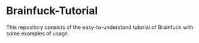 # Brainfuck-Tutorial
This repository consists of the easy-to-understand tutorial of Brainfuck with some examples of usage.
